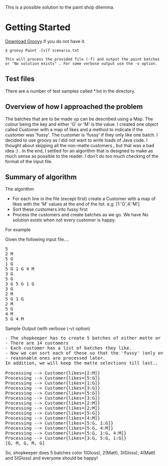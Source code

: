 This is a possible solution to the paint shop dilemma.

# Getting Started

[Download Groovy](http://groovy.codehaus.org/Download?nc) if you do not have it.


    $ groovy Paint -[v]f scenario.txt

    This will process the provided file (-f) and output the paint batches or "No solution exists" . For some verbose output use the -v option.

## Test files

There are a number of test samples called *.txt in the directory.

## Overview of how I approached the problem

The batches that are to be made up can be described using a Map. The colour being the key and either 'G' or 'M' is the value.
I created one object called Customer with a map of likes and a method to indicate if the customer was 'fussy'. The customer is
'fussy' if they only like one batch. I decided to use groovy as I did not want to write loads of Java code. I thought about skipping all the
non-matte customers , but that was a bad idea :) . In the end, I settled for an algorithm that is designed to make as much sense as possible
to the reader. I don't do too much checking of the format of the input file.


## Summary of algorithm

The algorithm

* For each line in the file (except first) create a Customer with a map of likes with the 'M' values at the end of the list. e.g. [1:'G',4:'M']
* Sort these customers into fussy first
* Process the customers and create batches as we go. We have No solution exists when not every customer is happy.

For example

Given the following input file....

<pre>
5
2 M
5 G
1 G
5 G 1 G 4 M
3 G
5 G
3 G 5 G 1 G
3 G
2 M
5 G 1 G
2 M
5 G
4 M
5 G 4 M
</pre>

Sample Output (with verbose (-v) option)

<pre>
- The shopkeeper has to create 5 batches of either matte or gloss
- There are 14 customers
- Each customer has a list of batches they like.
- Now we can sort each of these so that the 'fussy' (only one like) ones are processed first and the
- reasonable ones are processed later.
In addition, we will keep the matte selections till last..

Processing --> Customer{likes=[2:M]}
Processing --> Customer{likes=[5:G]}
Processing --> Customer{likes=[1:G]}
Processing --> Customer{likes=[3:G]}
Processing --> Customer{likes=[5:G]}
Processing --> Customer{likes=[3:G]}
Processing --> Customer{likes=[2:M]}
Processing --> Customer{likes=[2:M]}
Processing --> Customer{likes=[5:G]}
Processing --> Customer{likes=[4:M]}
Processing --> Customer{likes=[5:G, 1:G]}
Processing --> Customer{likes=[5:G, 4:M]}
Processing --> Customer{likes=[5:G, 1:G, 4:M]}
Processing --> Customer{likes=[3:G, 5:G, 1:G]}
[G, M, G, M, G]
</pre>

So, shopkeeper does 5 batches color 1(Gloss), 2(Matt), 3(Gloss), 4(Matt) and 5(Gloss)  and everyone should be happy!
